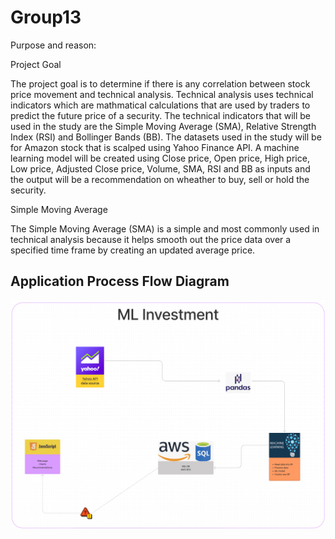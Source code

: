 # Group13

Purpose and reason: 

Project Goal

The project goal is to determine if there is any correlation between stock price movement and technical analysis. Technical analysis uses technical indicators which are mathmatical calculations that are used by traders to predict the future price of a security. The technical indicators that will be used in the study are the Simple Moving Average (SMA), Relative Strength Index (RSI) and Bollinger Bands (BB). The datasets used in the study will be for Amazon stock that is scalped using Yahoo Finance API. A machine learning model will be created using Close price, Open price, High price, Low price, Adjusted Close price, Volume, SMA, RSI and BB as inputs and the output will be a recommendation on wheather to buy, sell or hold the security.

Simple Moving Average

The Simple Moving Average (SMA) is a simple and most commonly used in technical analysis because it helps smooth out the price data over a specified time frame by creating an updated average price.

## Application Process Flow Diagram

![Process Flow Diagram](Resources/PFD.png)

